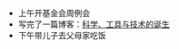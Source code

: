 - 上午开基金会周例会
- 写完了一篇博客：[科学、工具与技术的诞生](https://zhuangbiaowei.github.io/2024/01/08/the-birth-of-tools-science-and-technology.html)
- 下午带儿子去父母家吃饭